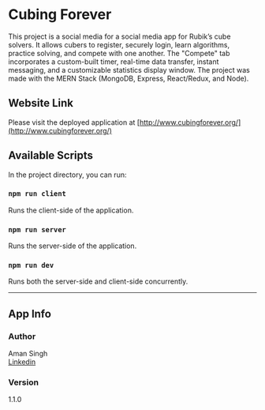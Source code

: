 # Cubing Forever

This project is a social media for a social media app for Rubik’s cube solvers. It allows cubers to register, securely login, learn algorithms, practice solving, and compete with one another. The "Compete" tab incorporates a custom-built timer, real-time data transfer, instant messaging, and a customizable statistics display window. The project was made with the MERN Stack (MongoDB, Express, React/Redux, and Node).

## Website Link

Please visit the deployed application at [http://www.cubingforever.org/](http://www.cubingforever.org/)

## Available Scripts

In the project directory, you can run:

### `npm run client`

Runs the client-side of the application.<br />

### `npm run server`

Runs the server-side of the application.<br />

### `npm run dev`

Runs both the server-side and client-side concurrently.<br />

---

## App Info

### Author

Aman Singh<br />
[Linkedin](https://www.linkedin.com/in/aman-singh-turing)

### Version

1.1.0
